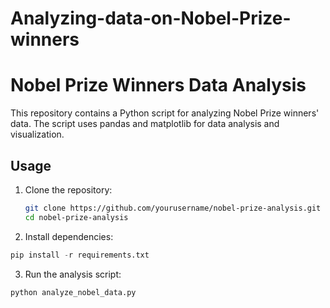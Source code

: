 # Analyzing-data-on-Nobel-Prize-winners

# Nobel Prize Winners Data Analysis

This repository contains a Python script for analyzing Nobel Prize winners' data. The script uses pandas and matplotlib for data analysis and visualization.

## Usage

1. Clone the repository:
   ```bash
   git clone https://github.com/yourusername/nobel-prize-analysis.git
   cd nobel-prize-analysis
   
2. Install dependencies:
```python
pip install -r requirements.txt
```

3. Run the analysis script:
```python
python analyze_nobel_data.py


